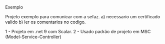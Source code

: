Exemplo

Projeto exemplo para comunicar com a sefaz.
 a) necessario um certificado valido
 b) ler os comentarios no codigo.

1 - Projeto em .net 9 com Scalar.
2 - Usado padrão de projeto em MSC (Model-Service-Controller)
